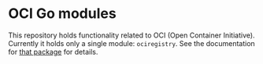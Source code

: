 # OCI Go modules

This repository holds functionality related to OCI (Open Container Initiative).
Currently it holds only a single module: `ociregistry`.
See the documentation for [that package](./ociregistry) for details.
